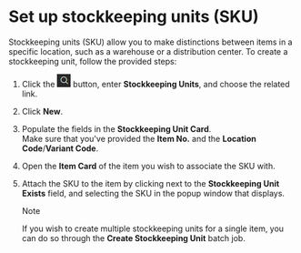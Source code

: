 # Set up stockkeeping units (SKU)

Stockkeeping units (SKU) allow you to make distinctions between items in a specific location, such as a warehouse or a distribution center. To create a stockkeeping unit, follow the provided steps:

1. Click the ![Lightbulb that opens the Tell Me feature](../../images/Icons/Lightbulb_icon.png "Tell Me what you want to do") button, enter **Stockkeeping Units**, and choose the related link.     
2. Click **New**.
3. Populate the fields in the **Stockkeeping Unit Card**.     
   Make sure that you've provided the **Item No.** and the **Location Code**/**Variant Code**.
4. Open the **Item Card** of the item you wish to associate the SKU with. 
5. Attach the SKU to the item by clicking next to the **Stockkeeping Unit Exists** field, and selecting the SKU in the popup window that displays. 
   
   > [!Note]
   > If you wish to create multiple stockkeeping units for a single item, you can do so through the **Create Stockkeeping Unit** batch job. 